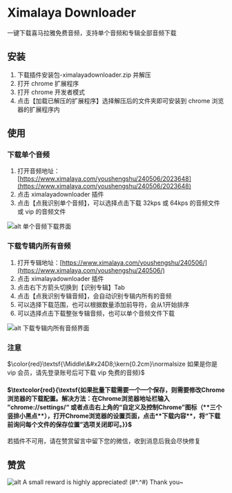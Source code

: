 # Ximalaya Downloader

一键下载喜马拉雅免费音频，支持单个音频和专辑全部音频下载

## 安装

1. 下载插件安装包-ximalayadownloader.zip 并解压
2. 打开 chrome 扩展程序
3. 打开 chrome 开发者模式
4. 点击【加载已解压的扩展程序】选择解压后的文件夹即可安装到 chrome 浏览器的扩展程序内

## 使用

### 下载单个音频

1. 打开音频地址：[https://www.ximalaya.com/youshengshu/240506/2023648](https://www.ximalaya.com/youshengshu/240506/2023648)
2. 点击 ximalayadownloader 插件
3. 点击【点我识别单个音频】，可以选择点击下载 32kps 或 64kps 的音频文件或 vip 的音频文件

![alt 单个音频下载界面](http://ww1.sinaimg.cn/large/007ZqBsIgy1gmqtyz6f11j31km0smwjm.jpg)

### 下载专辑内所有音频

1. 打开专辑地址：[https://www.ximalaya.com/youshengshu/240506/](https://www.ximalaya.com/youshengshu/240506/)
2. 点击 ximalayadownloader 插件
3. 点击右下方箭头切换到【识别专辑】Tab
4. 点击【点我识别专辑音频】，会自动识别专辑内所有的音频
5. 可以选择下载范围，也可以根据数量添加前导符，会从1开始排序
6. 可以选择点击下载整张专辑音频，也可以单个音频文件下载

![alt 下载专辑内所有音频界面](http://tva1.sinaimg.cn/large/8d9d72abgy1hbnn8n6vf3j20jg0qmn74.jpg)

### 注意
$\color{red}\textsf{\Middle\&#x24D8;\kern{0.2cm}\normalsize 如果是你是 vip 会员，请先登录账号后可下载 vip 免费的音频}$

#### $\textcolor{red}{\textsf{如果批量下载需要一个一个保存，则需要修改Chrome浏览器的下载配置。解决方法：在Chrome浏览器地址栏输入 ”chrome://settings/“ 或者点击右上角的“自定义及控制Chrome”图标（**三个竖排小黑点**），打开Chrome浏览器的设置页面，点击**下载内容**，将“下载前询问每个文件的保存位置”选项关闭即可。}}$ 


若插件不可用，请在赞赏留言中留下您的微信，收到消息后我会尽快修复

## 赞赏

![alt A small reward is highly appreciated! (#^.^#) Thank you~](http://ww1.sinaimg.cn/large/007ZqBsIgy1gmqu5iv36gj30fp0fodgj.jpg)
